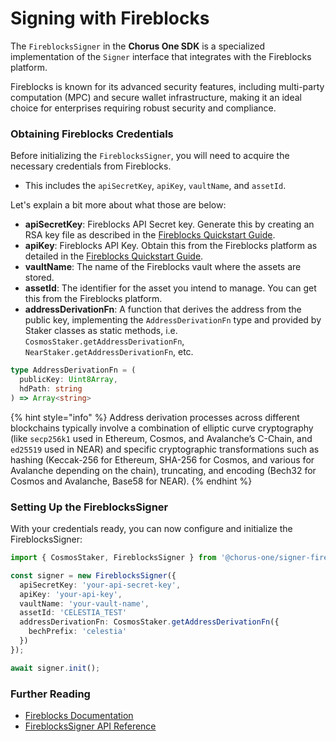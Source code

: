 # Signing with Fireblocks

The `FireblocksSigner` in the **Chorus One SDK** is a specialized implementation of the `Signer` interface that integrates with the Fireblocks platform.

Fireblocks is known for its advanced security features, including multi-party computation (MPC) and secure wallet infrastructure, making it an ideal choice for enterprises requiring robust security and compliance.

### Obtaining Fireblocks Credentials

Before initializing the `FireblocksSigner`, you will need to acquire the necessary credentials from Fireblocks.

* This includes the `apiSecretKey`, `apiKey`, `vaultName`, and `assetId`.

Let's explain a bit more about what those are below:

* **apiSecretKey**: Fireblocks API Secret key. Generate this by creating an RSA key file as described in the [Fireblocks Quickstart Guide](https://developers.fireblocks.com/docs/quickstart#step-1-generate-a-csr-file).
* **apiKey**: Fireblocks API Key. Obtain this from the Fireblocks platform as detailed in the [Fireblocks Quickstart Guide](https://developers.fireblocks.com/docs/quickstart#step-2-create-an-api-key).
* **vaultName**: The name of the Fireblocks vault where the assets are stored.
* **assetId**: The identifier for the asset you intend to manage. You can get this from the Fireblocks platform.
* **addressDerivationFn**: A function that derives the address from the public key, implementing the `AddressDerivationFn` type and provided by Staker classes as static methods, i.e. `CosmosStaker.getAddressDerivationFn`, `NearStaker.getAddressDerivationFn`, etc.

```typescript
type AddressDerivationFn = (
  publicKey: Uint8Array,
  hdPath: string
) => Array<string>
```

{% hint style="info" %}
Address derivation processes across different blockchains typically involve a combination of elliptic curve cryptography (like `secp256k1` used in Ethereum, Cosmos, and Avalanche’s C-Chain, and `ed25519` used in NEAR) and specific cryptographic transformations such as hashing (Keccak-256 for Ethereum, SHA-256 for Cosmos, and various for Avalanche depending on the chain), truncating, and encoding (Bech32 for Cosmos and Avalanche, Base58 for NEAR).
{% endhint %}

### Setting Up the FireblocksSigner

With your credentials ready, you can now configure and initialize the FireblocksSigner:

```typescript
import { CosmosStaker, FireblocksSigner } from '@chorus-one/signer-fireblocks';

const signer = new FireblocksSigner({
  apiSecretKey: 'your-api-secret-key',
  apiKey: 'your-api-key',
  vaultName: 'your-vault-name',
  assetId: 'CELESTIA_TEST'
  addressDerivationFn: CosmosStaker.getAddressDerivationFn({
    bechPrefix: 'celestia'
  })
});

await signer.init();
```

### Further Reading

* [Fireblocks Documentation](https://developers.fireblocks.com/)
* [FireblocksSigner API Reference](../../docs/classes/signer_fireblocks_src.FireblocksSigner.md)
